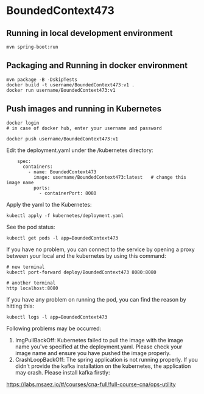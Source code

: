 # BoundedContext473

## Running in local development environment

```
mvn spring-boot:run
```

## Packaging and Running in docker environment

```
mvn package -B -DskipTests
docker build -t username/BoundedContext473:v1 .
docker run username/BoundedContext473:v1
```

## Push images and running in Kubernetes

```
docker login 
# in case of docker hub, enter your username and password

docker push username/BoundedContext473:v1
```

Edit the deployment.yaml under the /kubernetes directory:
```
    spec:
      containers:
        - name: BoundedContext473
          image: username/BoundedContext473:latest   # change this image name
          ports:
            - containerPort: 8080

```

Apply the yaml to the Kubernetes:
```
kubectl apply -f kubernetes/deployment.yaml
```

See the pod status:
```
kubectl get pods -l app=BoundedContext473
```

If you have no problem, you can connect to the service by opening a proxy between your local and the kubernetes by using this command:
```
# new terminal
kubectl port-forward deploy/BoundedContext473 8080:8080

# another terminal
http localhost:8080
```

If you have any problem on running the pod, you can find the reason by hitting this:
```
kubectl logs -l app=BoundedContext473
```

Following problems may be occurred:

1. ImgPullBackOff:  Kubernetes failed to pull the image with the image name you've specified at the deployment.yaml. Please check your image name and ensure you have pushed the image properly.
1. CrashLoopBackOff: The spring application is not running properly. If you didn't provide the kafka installation on the kubernetes, the application may crash. Please install kafka firstly:

https://labs.msaez.io/#/courses/cna-full/full-course-cna/ops-utility

